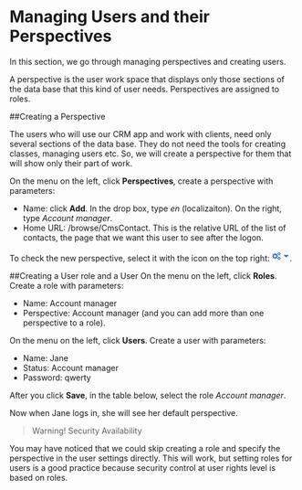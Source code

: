 # Managing Users and their Perspectives

In this section, we go through managing perspectives and creating users.

A perspective is the user work space that displays only those sections of the data base that this kind of user needs. Perspectives are assigned to roles.

##Creating a Perspective

The users who will use our CRM app and work with clients, need only several sections of the data base. They do not need the tools for creating classes, managing users etc. So, we will create a perspective for them that will show only their part of work.

On the menu on the left, click **Perspectives**, create a perspective with parameters:
   * Name: click **Add**. In the drop box, type *en* (localizaiton). On the right, type *Account manager*.
   * Home URL: /browse/CmsContact. This is the relative URL of the list of contacts, the page that we want this user to see after the logon.

To check the new perspective, select it with the icon on the top right: ![](UI-selecting-perspectives.jpg).

##Creating a User role and a User
On the menu on the left, click **Roles**. Create a role with parameters:
* Name: Account manager
* Perspective: Account manager (and you can add more than one perspective to a role).

On the menu on the left, click **Users**. Create a user with parameters:
* Name: Jane
* Status: Account manager
* Password: qwerty

After you click **Save**, in the table below, select the role *Account manager*.

Now when Jane logs in, she will see her default perspective.

>Warning! 
Security
Availability 

You may have noticed that we could skip creating a role and specify the perspective in the user settings directly. This will work, but setting roles for users is a good practice because security control at user rights level is based on roles.

